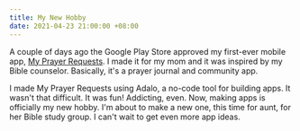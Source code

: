 ```yaml
---
title: My New Hobby
date: 2021-04-23 21:00:00 +08:00
---
```


A couple of days ago the Google Play Store approved my first-ever mobile app, [My Prayer Requests](https://myprayerrequests.app). I made it for my mom and it was inspired by my Bible counselor. Basically, it's a prayer journal and community app.

I made My Prayer Requests using Adalo, a no-code tool for building apps. It wasn't that difficult. It was fun! Addicting, even. Now, making apps is officially my new hobby. I'm about to make a new one, this time for aunt, for her Bible study group. I can't wait to get even more app ideas.

